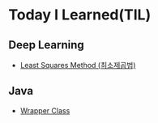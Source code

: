 # Today I Learned(TIL)

## Deep Learning

- [Least Squares Method (최소제곱법)](DeepLearning/LeastSquaresMethod.md)

## Java

- [Wrapper Class](Java/WrapperClass.md)
